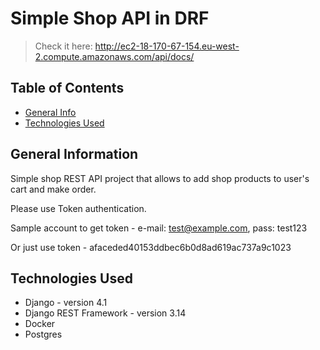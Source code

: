 # Simple Shop API in DRF
> Check it here: http://ec2-18-170-67-154.eu-west-2.compute.amazonaws.com/api/docs/

## Table of Contents
* [General Info](#general-information)
* [Technologies Used](#technologies-used)

## General Information
Simple shop REST API project that allows to add shop products to user's cart and make order.

Please use Token authentication. 

Sample account to get token - e-mail: test@example.com, pass: test123

Or just use token - afaceded40153ddbec6b0d8ad619ac737a9c1023

## Technologies Used
- Django - version 4.1
- Django REST Framework - version 3.14
- Docker
- Postgres
